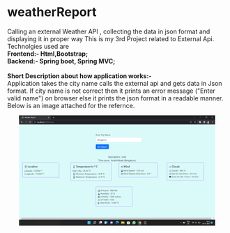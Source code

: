 # weatherReport
Calling an external Weather API , collecting the data in json format and displaying it in proper way 
This is my 3rd Project related to External Api. <br>
Technolgies used are <br>
<b>Frontend:- Html,Bootstrap; <br>
Backend:- Spring boot, Spring MVC; </b> <br><br>
<b>Short Description about how application works:- </b><br>
Application takes the city name calls the external api and gets data in Json format. If city name is not correct then it prints an error message ("Enter valid name") on browser
else it prints the json format in a readable manner. Below is an image attached for the refernce.<br>
<p align="center">
  <img src="image of website.png" width="450" title="Demo of web page">
</p>
